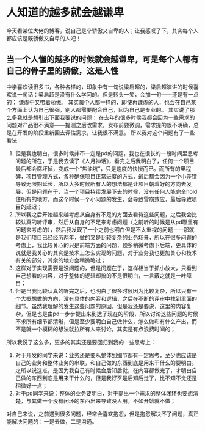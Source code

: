 # 人知道的越多就会越谦卑

今天看某位大佬的博客，说自己是个骄傲又自卑的人；让我感叹了下，其实每个人都应该是既骄傲又自卑的人吧！

## 当一个人懂的越多的时候就会越谦卑，可是每个人都有自己的骨子里的骄傲，这是人性

中学喜欢读很多书，各种各样的，印象中有一句说梁启超的，梁启超演讲的时候喜欢说一句话：梁启超是没有什么学问的。但是转头一笑，会加一句——还是有一点的；
谦虚中又带着骄傲。
其实每个人都一样的，即使再谦虚的人，也会在自己某个方面上认为自己很强，别人都需要配合自己，因为自己是专业的。
其实说了那么多我就是想引出下面我要说的问题：
在去年的很多时候我都会因为一些需求的问题对产品很不满意——提测之后改需求，发布前要微调，需求提的很不明确，总是在开发的阶段重新回去评估需求，让我很不满意。
所以我对这个问题有了一些看法：

1. 但是我也明白，很多时候并不一定是pd的问题，我也在很长的一段时间里思考问题的所在，于是我去读了《人月神话》，看完之后我明白了，任何一个项目最后都会腐坏掉，变成一个“焦油坑”，只是速度的快慢而已。而所有的里程碑，项目管理方式，各种确保项目正常进度的方式，最后都会因为一个小差错导致无限期延长，所以大多时候所有人的想法都是让项目朝着好的方向去发展，但是问题在于，当一个项目持续发展下去的时候，没有任何人能完全hold住所有的地方，而这个时候一个小问题的发生，会导致雪崩效应，最后导致项目的延迟；
1. 所以我之后开始越来越考虑从自身有不足的方面去看待这些问题，之后我会比较认真的听评审，然后从自身的不足来考虑问题（之前听的时候是从pd哪里有问题来考虑的），然后我发现了一个之前也明白但是不太重视的问题——那就是我们项目已经经历两年，做的又是比较复杂的业务场景，所以在很多问题的考虑上，我比较关心的只是前端方面的问题，顶多稍微考虑下后端，更具体的说就是我关心的其实是技术上怎么实现的问题，对于业务我也更加关心和技术有关的部分，其余的地方会稍微略过；
1. 这样对于实现需要是没问题的，但是问题在于，这样相当于抓小放大，只看到自己想看的内容，对于整体的逻辑却搞的不是很明白，一言蔽之就是一叶障目；
1. 但是当我比较认真的听完之后，也明白了很多时候因为比较复杂，所以只有一个大概想做的方向，没有具体的内容和逻辑，之后在不断的评审中找到里面的细节。虽然我理解的发生这些问题的原因，但是我还是要说，这里的内容复杂，但是也是由pd一步步提出来到达了现在的阶段，所以讨论这些问题的时候不求所有细节都清晰，但是至少要明白自己做什么，怎么做和有什么产出，而不是就一个模糊的想法就拉所有人来讨论，其实是有点浪费时间的；

所以我说了这么多，更多的其实还是要回归到我的一些思考上：

1. 对于开发的同学来说：业务还是要从整体到细节都有一定思考，至少也应该是自己的业务和整体业务的串联，和自己做的东西到底是用来干什么的要明白。之所以说这点，是因为我自己有时候会后知后觉，在内容都做完了，才明白自己做的东西到底是用来干什么的，但是我好歹是后知后觉了，比不知不觉还是稍微好一点；
1. 对于pd同学来说：整体的业务要明白，对于提出一个需求的整体闭环也要想清楚，与其做一个没有闭环的东西出来导致没人用，不如开始就不做；

对自己来说，之前遇到很多问题，经常会喜欢抱怨，但是抱怨解决不了问题，真正能解决问题的：一是去做，二是沟通。
